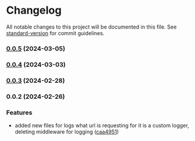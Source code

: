# Changelog

All notable changes to this project will be documented in this file. See [standard-version](https://github.com/conventional-changelog/standard-version) for commit guidelines.

### [0.0.5](https://github.com/dabydat/nestjs-boilerplate/compare/v0.0.4...v0.0.5) (2024-03-05)

### [0.0.4](https://github.com/dabydat/nestjs-boilerplate/compare/v0.0.3...v0.0.4) (2024-03-03)

### [0.0.3](https://github.com/dabydat/nestjs-boilerplate/compare/v0.0.2...v0.0.3) (2024-02-28)

### 0.0.2 (2024-02-26)


### Features

* added new files for logs what url is requesting for it is a custom logger, deleting middleware for logging ([caa4951](https://github.com/dabydat/nestjs-boilerplate/commit/caa495184ea471771ed54f69e84c846f8c65869f))
